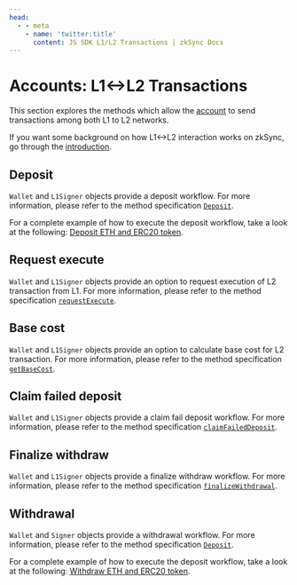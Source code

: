 ```yaml
---
head:
  - - meta
    - name: 'twitter:title'
      content: JS SDK L1/L2 Transactions | zkSync Docs
---
```


# Accounts: L1<->L2 Transactions

This section explores the methods which allow the [account](./accounts.md) to send transactions among both L1 to L2
networks.

If you want some background on how L1<->L2 interaction works on zkSync, go through the
[introduction](../../developer-reference/l1-l2-interop.md).

## Deposit

`Wallet` and `L1Signer` objects provide a deposit workflow. For more information, please refer to the method
specification [`Deposit`](accounts.md#deposit).

For a complete example of how to execute the deposit workflow, take a look at the following:
[Deposit ETH and ERC20 token](https://github.com/zksync-sdk/zksync2-examples/blob/main/js/src/01_deposit.ts).

## Request execute

`Wallet` and `L1Signer` objects provide an option to request execution of L2 transaction from L1. For more information,
please refer to the method specification [`requestExecute`](accounts.md#requestexecute).

## Base cost

`Wallet` and `L1Signer` objects provide an option to calculate base cost for L2 transaction. For more information,
please refer to the method specification [`getBaseCost`](accounts.md#getbasecost).

## Claim failed deposit

`Wallet` and `L1Signer` objects provide a claim fail deposit workflow. For more information, please refer to the method
specification [`claimFailedDeposit`](accounts.md#claimfaileddeposit).

## Finalize withdraw

`Wallet` and `L1Signer` objects provide a finalize withdraw workflow. For more information, please refer to the method
specification [`finalizeWithdrawal`](accounts.md#finalizewithdrawal).

## Withdrawal

`Wallet` and `Signer` objects provide a withdrawal workflow. For more information, please refer to the method
specification [`Deposit`](accounts.md#deposit).

For a complete example of how to execute the deposit workflow, take a look at the following:
[Withdraw ETH and ERC20 token](https://github.com/zksync-sdk/zksync2-examples/blob/main/js/src/03_withdraw.ts).
